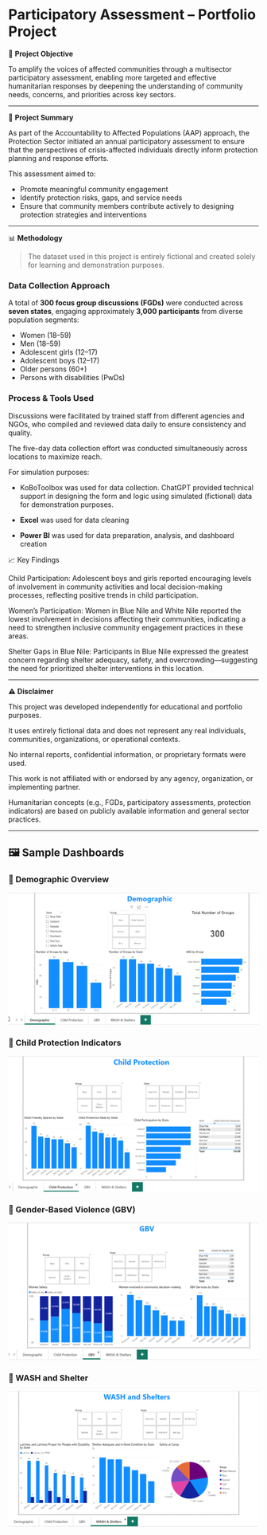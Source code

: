 # Participatory Assessment – Portfolio Project

🎯 **Project Objective**

To amplify the voices of affected communities through a multisector participatory assessment, enabling more targeted and effective humanitarian responses by deepening the understanding of community needs, concerns, and priorities across key sectors.

---

📝 **Project Summary**

As part of the Accountability to Affected Populations (AAP) approach, the Protection Sector initiated an annual participatory assessment to ensure that the perspectives of crisis-affected individuals directly inform protection planning and response efforts.

This assessment aimed to:

- Promote meaningful community engagement  
- Identify protection risks, gaps, and service needs  
- Ensure that community members contribute actively to designing protection strategies and interventions

---

📊 **Methodology**

> The dataset used in this project is entirely fictional and created solely for learning and demonstration purposes.

### Data Collection Approach
A total of **300 focus group discussions (FGDs)** were conducted across **seven states**, engaging approximately **3,000 participants** from diverse population segments:
- Women (18–59)  
- Men (18–59)  
- Adolescent girls (12–17)  
- Adolescent boys (12–17)  
- Older persons (60+)  
- Persons with disabilities (PwDs)

### Process & Tools Used
Discussions were facilitated by trained staff from different agencies and NGOs, who compiled and reviewed data daily to ensure consistency and quality.

The five-day data collection effort was conducted simultaneously across locations to maximize reach.

For simulation purposes:
- KoBoToolbox was used for data collection. ChatGPT provided technical support in designing the form and logic using simulated (fictional) data for demonstration purposes.

- **Excel** was used for data cleaning  
- **Power BI** was used for data preparation, analysis, and dashboard creation  

📈 Key Findings

Child Participation:
Adolescent boys and girls reported encouraging levels of involvement in community activities and local decision-making processes, reflecting positive trends in child participation.

Women’s Participation:
Women in Blue Nile and White Nile reported the lowest involvement in decisions affecting their communities, indicating a need to strengthen inclusive community engagement practices in these areas.

Shelter Gaps in Blue Nile:
Participants in Blue Nile expressed the greatest concern regarding shelter adequacy, safety, and overcrowding—suggesting the need for prioritized shelter interventions in this location.

---

⚠️ **Disclaimer**

This project was developed independently for educational and portfolio purposes.  

It uses entirely fictional data and does not represent any real individuals, communities, organizations, or operational contexts.  

No internal reports, confidential information, or proprietary formats were used.  

This work is not affiliated with or endorsed by any agency, organization, or implementing partner.  

Humanitarian concepts (e.g., FGDs, participatory assessments, protection indicators) are based on publicly available information and general sector practices.

---

## 🖼️ Sample Dashboards

### 🔹 Demographic Overview  
![Demographic Dashboard](https://raw.githubusercontent.com/waleedconan/Participatory-Assessment-Portfolio-Project-/main/Demographic.png)

### 🔹 Child Protection Indicators  
![Child Protection Dashboard](https://raw.githubusercontent.com/waleedconan/Participatory-Assessment-Portfolio-Project-/main/Child_Protection.png)

### 🔹 Gender-Based Violence (GBV)  
![GBV Dashboard](https://raw.githubusercontent.com/waleedconan/Participatory-Assessment-Portfolio-Project-/main/GBV.png)

### 🔹 WASH and Shelter  
![WASH and Shelter Dashboard](https://raw.githubusercontent.com/waleedconan/Participatory-Assessment-Portfolio-Project-/main/WASH_and_Shelters.png)

